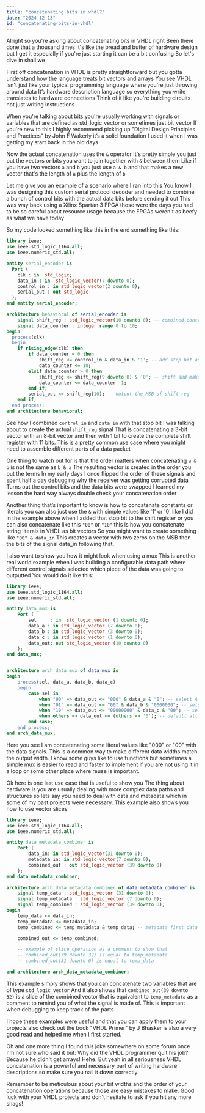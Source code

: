 ```yaml
---
title: "concatenating bits in vhdl?"
date: "2024-12-13"
id: "concatenating-bits-in-vhdl"
---
```


Alright so you're asking about concatenating bits in VHDL right Been there done that a thousand times It's like the bread and butter of hardware design but I get it especially if you're just starting it can be a bit confusing So let's dive in shall we

First off concatenation in VHDL is pretty straightforward but you gotta understand how the language treats bit vectors and arrays You see VHDL isn't just like your typical programming language where you're just throwing around data It’s hardware description language so everything you write translates to hardware connections Think of it like you're building circuits not just writing instructions

When you're talking about bits you're usually working with signals or variables that are defined as std_logic_vector or sometimes just bit_vector If you're new to this I highly recommend picking up "Digital Design Principles and Practices" by John F Wakerly it’s a solid foundation I used it when I was getting my start back in the old days

Now the actual concatenation uses the `&` operator It's pretty simple you just put the vectors or bits you want to join together with `&` between them Like if you have two vectors `a` and `b` you just use `a & b` and that makes a new vector that's the length of `a` plus the length of `b`

Let me give you an example of a scenario where I ran into this You know I was designing this custom serial protocol decoder and needed to combine a bunch of control bits with the actual data bits before sending it out This was way back using a Xilinx Spartan 3 FPGA those were the days you had to be so careful about resource usage because the FPGAs weren't as beefy as what we have today

So my code looked something like this in the end something like this:

```vhdl
library ieee;
use ieee.std_logic_1164.all;
use ieee.numeric_std.all;

entity serial_encoder is
  Port (
    clk : in  std_logic;
    data_in : in  std_logic_vector(7 downto 0);
    control_in : in std_logic_vector(2 downto 0);
    serial_out : out std_logic
  );
end entity serial_encoder;

architecture behavioral of serial_encoder is
    signal shift_reg : std_logic_vector(10 downto 0); -- combined control + data
    signal data_counter : integer range 0 to 10;
begin
  process(clk)
  begin
    if rising_edge(clk) then
        if data_counter = 0 then
            shift_reg <= control_in & data_in & '1'; -- add stop bit and combine
            data_counter <= 10;
        elsif data_counter > 0 then
            shift_reg <= shift_reg(9 downto 0) & '0'; -- shift and make place for next bit
            data_counter <= data_counter -1;
        end if;
        serial_out <= shift_reg(10); -- output the MSB of shift reg
    end if;
  end process;
end architecture behavioral;
```

See how I combined `control_in` and `data_in` with that stop bit I was talking about to create the actual `shift_reg` signal That is concatenating a 3-bit vector with an 8-bit vector and then with 1 bit to create the complete shift register with 11 bits. This is a pretty common use case where you might need to assemble different parts of a data packet

One thing to watch out for is that the order matters when concatenating `a & b` is not the same as `b & a` The resulting vector is created in the order you put the terms In my early days I once flipped the order of these signals and spent half a day debugging why the receiver was getting corrupted data Turns out the control bits and the data bits were swapped I learned my lesson the hard way always double check your concatenation order

Another thing that’s important to know is how to concatenate constants or literals you can also just use the `&` with simple values like '1' or '0' like I did in the example above when I added that stop bit to the shift register or you can also concatenate like this `"00"` or `"10"` this is how you concatenate string literals in VHDL as bit vectors So you might want to create something like `"00" & data_in` This creates a vector with two zeros on the MSB then the bits of the signal data_in following that.

I also want to show you how it might look when using a mux This is another real world example when I was building a configurable data path where different control signals selected which piece of the data was going to outputted You would do it like this:

```vhdl
library ieee;
use ieee.std_logic_1164.all;
use ieee.numeric_std.all;

entity data_mux is
    Port (
        sel     : in  std_logic_vector (1 downto 0);
        data_a : in std_logic_vector (7 downto 0);
        data_b : in std_logic_vector (3 downto 0);
        data_c : in std_logic_vector (1 downto 0);
        data_out: out std_logic_vector (10 downto 0)
    );
end data_mux;


architecture arch_data_mux of data_mux is
begin
    process(sel, data_a, data_b, data_c)
    begin
        case sel is
            when "00" => data_out <= "000" & data_a & "0"; -- select A padded with 0s
            when "01" => data_out <= "00" & data_b & "0000000"; -- select B padded with 0s
            when "10" => data_out <= "00000000" & data_c & "00"; -- select C padded with 0s
            when others => data_out <= (others => '0'); -- default all 0s
        end case;
    end process;
end arch_data_mux;
```
Here you see I am concatenating some literal values like "000" or "00" with the data signals. This is a common way to make different data widths match the output width. I know some guys like to use functions but sometimes a simple mux is easier to read and faster to implement if you are not using it in a loop or some other place where reuse is important.

Ok here is one last use case that is useful to show you The thing about hardware is you are usually dealing with more complex data paths and structures so lets say you need to deal with data and metadata which in some of my past projects were necessary. This example also shows you how to use vector slices

```vhdl
library ieee;
use ieee.std_logic_1164.all;
use ieee.numeric_std.all;

entity data_metadata_combiner is
    Port (
        data_in: in std_logic_vector(31 downto 0);
        metadata_in: in std_logic_vector(7 downto 0);
        combined_out : out std_logic_vector (39 downto 0)
    );
end data_metadata_combiner;

architecture arch_data_metadata_combiner of data_metadata_combiner is
    signal temp_data : std_logic_vector (31 downto 0);
    signal temp_metadata : std_logic_vector (7 downto 0);
    signal temp_combined : std_logic_vector (39 downto 0);
begin
    temp_data <= data_in;
    temp_metadata <= metadata_in;
    temp_combined <= temp_metadata & temp_data; -- metadata first data after

    combined_out <= temp_combined;

    -- example of slice operation as a comment to show that
    -- combined_out(39 downto 32) is equal to temp_metadata
    -- combined_out(31 downto 0) is equal to temp_data

end architecture arch_data_metadata_combiner;
```

This example simply shows that you can concatenate two variables that are of type `std_logic_vector` And it also shows that `combined_out(39 downto 32)` is a slice of the combined vector that is equivalent to `temp_metadata` as a comment to remind you of what the signal is made of. This is important when debugging to keep track of the parts

I hope these examples were useful and that you can apply them to your projects also check out the book "VHDL Primer" by J Bhasker is also a very good read and helped me when I first started.

Oh and one more thing I found this joke somewhere on some forum once I'm not sure who said it but: Why did the VHDL programmer quit his job? Because he didn't get arrays! Hehe. But yeah in all seriousness VHDL concatenation is a powerful and necessary part of writing hardware descriptions so make sure you nail it down correctly.

Remember to be meticulous about your bit widths and the order of your concatenation operations because those are easy mistakes to make. Good luck with your VHDL projects and don't hesitate to ask if you hit any more snags!

